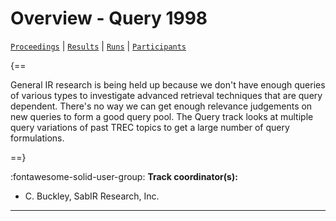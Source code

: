 # Overview - Query 1998

[`Proceedings`](./proceedings.md) | [`Results`](./results.md) | [`Runs`](./runs.md) | [`Participants`](./participants.md)

{==

General IR research is being held up because we don't have enough queries of various types to investigate advanced retrieval techniques that are query dependent. There's no way we can get enough relevance judgements on new queries to form a good query pool. The Query track looks at multiple query variations of past TREC topics to get a large number of query formulations.

==}

:fontawesome-solid-user-group: **Track coordinator(s):**

- C. Buckley, SabIR Research, Inc. 



---

